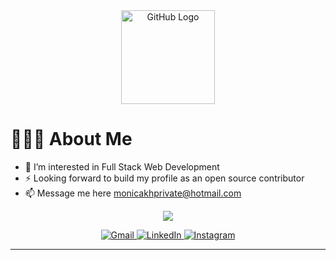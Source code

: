 <div align="center">
<img src="https://github.com/raghavk16/raghavk16/blob/master/octo.gif" alt="GitHub Logo" width="150" height="150" />
</div>

# 👨🏻‍💻  About Me

- 🌱 I’m interested in Full Stack Web Development
- ⚡ Looking forward to build my profile as an open source contributor
- 📫 Message me here monicakhprivate@hotmail.com



<p align="center">
  <img src="https://github.com/demartini/demartini/blob/master/code.gif">
</p>

<p align="center">
  <a href="mailto:monicakhprivate00@gmail.com" target="_blank">
    <img src="https://img.shields.io/badge/gmail-%231DA1F2.svg?&style=for-the-badge&logo=gmail&logoColor=white&color=071A2C" alt="Gmail"/>
  </a>
  <a href="https://www.linkedin.com/in/monicakhprivate" target="_blank">
    <img src="https://img.shields.io/badge/linkedin-%230077B5.svg?&style=for-the-badge&logo=linkedin&logoColor=white&color=071A2C" alt="LinkedIn"/>
  </a>
  <a href="https://instagram.com/monicakhprivate" target="_blank">
    <img src="https://img.shields.io/badge/instagram-%23E4405F.svg?&style=for-the-badge&logo=instagram&logoColor=white&color=071A2C" alt="Instagram"/>
</p>





------

